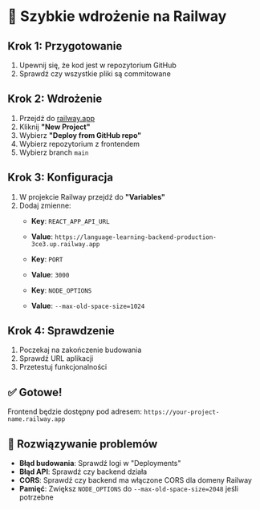# 🚀 Szybkie wdrożenie na Railway

## Krok 1: Przygotowanie
1. Upewnij się, że kod jest w repozytorium GitHub
2. Sprawdź czy wszystkie pliki są commitowane

## Krok 2: Wdrożenie
1. Przejdź do [railway.app](https://railway.app)
2. Kliknij **"New Project"**
3. Wybierz **"Deploy from GitHub repo"**
4. Wybierz repozytorium z frontendem
5. Wybierz branch `main`

## Krok 3: Konfiguracja
1. W projekcie Railway przejdź do **"Variables"**
2. Dodaj zmienne:
   - **Key**: `REACT_APP_API_URL`
   - **Value**: `https://language-learning-backend-production-3ce3.up.railway.app`
   
   - **Key**: `PORT`
   - **Value**: `3000`
   
   - **Key**: `NODE_OPTIONS`
   - **Value**: `--max-old-space-size=1024`

## Krok 4: Sprawdzenie
1. Poczekaj na zakończenie budowania
2. Sprawdź URL aplikacji
3. Przetestuj funkcjonalności

## ✅ Gotowe!
Frontend będzie dostępny pod adresem: `https://your-project-name.railway.app`

## 🔧 Rozwiązywanie problemów
- **Błąd budowania**: Sprawdź logi w "Deployments"
- **Błąd API**: Sprawdź czy backend działa
- **CORS**: Sprawdź czy backend ma włączone CORS dla domeny Railway
- **Pamięć**: Zwiększ `NODE_OPTIONS` do `--max-old-space-size=2048` jeśli potrzebne 